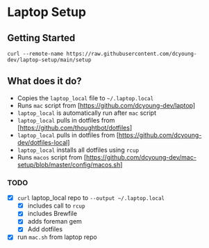 # Laptop Setup 

## Getting Started
```shell
curl --remote-name https://raw.githubusercontent.com/dcyoung-dev/laptop-setup/main/setup
```

## What does it do?
- Copies the `laptop_local` file to `~/.laptop.local`
- Runs `mac` script from [https://github.com/dcyoung-dev/laptop]
- `laptop_local` is automatically run after `mac` script
- `laptop_local` pulls in dotfiles from [https://github.com/thoughtbot/dotfiles]
- `laptop_local` pulls in dotfiles from [https://github.com/dcyoung-dev/dotfiles-local]
- `laptop_local` installs all dotfiles using `rcup`
- Runs `macos` script from [https://github.com/dcyoung-dev/mac-setup/blob/master/config/macos.sh]


### TODO
- [x] `curl` laptop_local repo to `--output ~/.laptop.local`
  - [x] includes call to `rcup`
  - [x] includes Brewfile
  - [x] adds foreman gem
  - [x] Add dotfiles
- [x] run `mac.sh` from laptop repo
